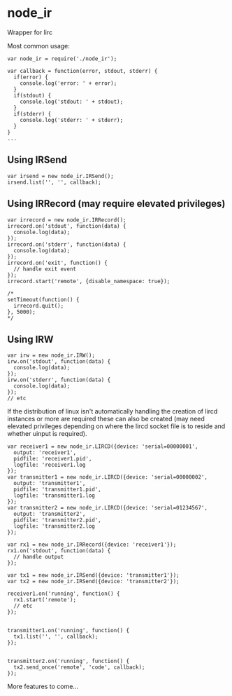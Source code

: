 # node_ir


Wrapper for lirc

Most common usage:

    var node_ir = require('./node_ir');

    var callback = function(error, stdout, stderr) {
      if(error) {
        console.log('error: ' + error);
      }
      if(stdout) {
        console.log('stdout: ' + stdout);
      }
      if(stderr) {
        console.log('stderr: ' + stderr);
      }
    }
    ...

## Using IRSend

    var irsend = new node_ir.IRSend();
    irsend.list('', '', callback);

## Using IRRecord (may require elevated privileges)

    var irrecord = new node_ir.IRRecord();
    irrecord.on('stdout', function(data) {
      console.log(data);
    });
    irrecord.on('stderr', function(data) {
      console.log(data);
    });
    irrecord.on('exit', function() {
      // handle exit event
    });
    irrecord.start('remote', {disable_namespace: true});

    /*
    setTimeout(function() {
      irrecord.quit();
    }, 5000);
    */

## Using IRW

    var irw = new node_ir.IRW();
    irw.on('stdout', function(data) {
      console.log(data);
    });
    irw.on('stderr', function(data) {
      console.log(data);
    });
    // etc

If the distribution of linux isn't automatically handling the creation
of lircd instances or more are required these can also be created
(may need elevated privileges depending on where the lircd socket file
is to reside and whether uinput is required).

    var receiver1 = new node_ir.LIRCD({device: 'serial=00000001',
      output: 'receiver1',
      pidfile: 'receiver1.pid',
      logfile: 'receiver1.log
    });
    var transmitter1 = new node_ir.LIRCD({device: 'serial=00000002',
      output: 'transmitter1',
      pidfile: 'transmitter1.pid',
      logfile: 'transmitter1.log
    });
    var transmitter2 = new node_ir.LIRCD({device: 'serial=01234567',
      output: 'transmitter2',
      pidfile: 'transmitter2.pid',
      logfile: 'transmitter2.log
    });
    
    var rx1 = new node_ir.IRRecord({device: 'receiver1'});
    rx1.on('stdout', function(data) {
      // handle output
    });
    
    var tx1 = new node_ir.IRSend({device: 'transmitter1'});
    var tx2 = new node_ir.IRSend({device: 'transmitter2'});
    
    receiver1.on('running', function() {
      rx1.start('remote');
      // etc
    });
    
    
    transmitter1.on('running', function() {
      tx1.list('', '', callback);
    });
    
      
    transmitter2.on('running', function() {
      tx2.send_once('remote', 'code', callback);
    });

More features to come...
